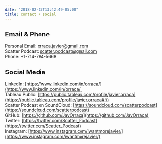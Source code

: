 ```yaml
---
date: "2018-02-13T13:42:49-05:00"
title: contact + social
---
```


## Email & Phone

Personal Email: [orraca.javier@gmail.com](mailto:orraca.javier@gmail.com)
<br/>Scatter Podcast: [scatter.podcast@gmail.com](mailto:scatter.podcast@gmail.com)
<br/>Phone: +1-714-794-5668

## Social Media

LinkedIn: [https://www.linkedin.com/in/orraca/](https://www.linkedin.com/in/orraca/)
<br/>Tableau Public: [https://public.tableau.com/profile/javier.orraca](https://public.tableau.com/profile/javier.orraca#!/)
<br/>Scatter Podcast on SoundCloud: [https://soundcloud.com/scatterpodcast](https://soundcloud.com/scatterpodcast)
<br/>GitHub: [https://github.com/JavOrraca](https://github.com/JavOrraca)
<br/>Twitter: [https://twitter.com/Scatter_Podcast](https://twitter.com/Scatter_Podcast)
<br/>Instagram: [https://www.instagram.com/iwantmorejavier/](https://www.instagram.com/iwantmorejavier/)